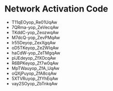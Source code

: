 # Network Activation Code
* T11qEOyop_Re01UqAw
* 7QRma-yop_ZeVecqAw
* TKddC-yop_ZeozwqAw
* M7dcQ-yop_ZevPMqAw
* Ir55Deyop_ZexXgqAw
* oD5TKeyop_Ze2WIqAw
* haCdW-yop_ZeTMgqAw
* plJEdeyop_ZfXOcqAw
* R6BPKeyop_Zf7w0qAw
* MpTWauyop_ZfA_UqAw
* oQXjPuyop_ZfA8cqAw
* 5XTVRuyop_ZfYhEqAw
* vay2SOyop_ZbTnkqAw